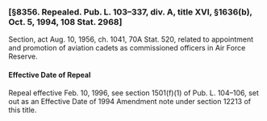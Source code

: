 ### [§8356. Repealed. Pub. L. 103–337, div. A, title XVI, §1636(b), Oct. 5, 1994, 108 Stat. 2968] ###

Section, act Aug. 10, 1956, ch. 1041, 70A Stat. 520, related to appointment and promotion of aviation cadets as commissioned officers in Air Force Reserve.

#### Effective Date of Repeal ####

Repeal effective Feb. 10, 1996, see section 1501(f)(1) of Pub. L. 104–106, set out as an Effective Date of 1994 Amendment note under section 12213 of this title.